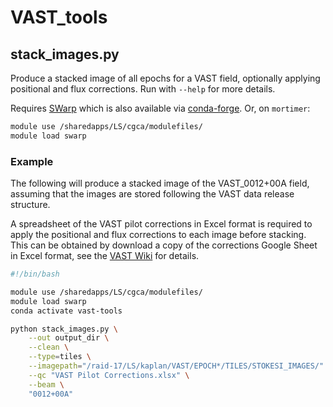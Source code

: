 # VAST_tools

## stack_images.py

Produce a stacked image of all epochs for a VAST field, optionally applying positional and flux corrections. Run with `--help` for more details.

Requires [SWarp](https://www.astromatic.net/software/swarp) which is also available via [conda-forge](https://anaconda.org/conda-forge/astromatic-swarp). Or, on `mortimer`:

```bash
module use /sharedapps/LS/cgca/modulefiles/
module load swarp
```

### Example

The following will produce a stacked image of the VAST_0012+00A field, assuming that the images are stored following the VAST data release structure.

A spreadsheet of the VAST pilot corrections in Excel format is required to apply the positional and flux corrections to each image before stacking. This can be obtained by download a copy of the corrections Google Sheet in Excel format, see the [VAST Wiki](https://github.com/askap-vast/vast-project/wiki/Pilot-Survey-Status-&-Data#catalog-corrections) for details.

```bash
#!/bin/bash

module use /sharedapps/LS/cgca/modulefiles/
module load swarp
conda activate vast-tools

python stack_images.py \
    --out output_dir \
    --clean \
    --type=tiles \
    --imagepath="/raid-17/LS/kaplan/VAST/EPOCH*/TILES/STOKESI_IMAGES/" \
    --qc "VAST Pilot Corrections.xlsx" \
    --beam \
    "0012+00A"
```
